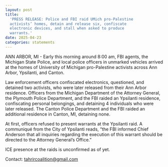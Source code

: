 ```yaml
---
layout: post
title:
  'PRESS RELEASE: Police and FBI raid UMich pro-Palestine
  activists’ homes, detain and release six, confiscate
  electronic devices, and stall when asked to produce
  warrants.'
date: 2025-04-23
categories: statements
---
```


ANN ARBOR, MI - Early this morning around 8:00 am, FBI
agents, the Michigan State Police, and local police officers
in unmarked vehicles arrived at the homes of University of
Michigan pro-Palestine activists across Ann Arbor,
Ypsilanti, and Canton.

Law enforcement officers confiscated electronics,
questioned, and detained two activists, who were later
released from their Ann Arbor residence. Officers from the
Michigan Department of the Attorney General, the Plymouth
Police Department, and the FBI raided an Ypsilanti
residence, confiscating personal belongings, and detaining 4
individuals who were later released. The Canton Police
Department and the FBI raided an additional residence in
Canton, MI, detaining none.

At first, officers refused to present warrants at the
Ypsilanti raid. A communiqué from the City of Ypsilanti
reads, “the FBI informed Chief Anderson that all inquiries
regarding the execution of this warrant should be directed
to the Attorney General’s Office.”

ICE presence at the raids is unconfirmed as of yet.

Contact: tahrircoalition@gmail.com
